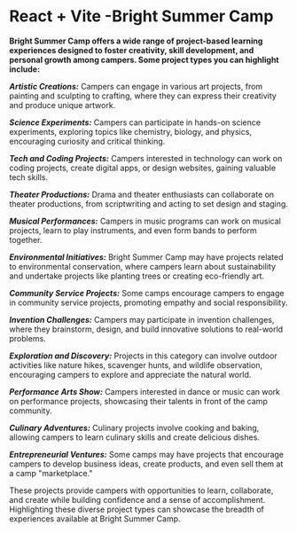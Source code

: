 # React + Vite -Bright Summer Camp

 **Bright Summer Camp offers a wide range of project-based learning experiences designed to foster creativity, skill development, and personal growth among campers. Some project types you can highlight include:**

***Artistic Creations:***
     Campers can engage in various art projects, from painting and sculpting to crafting, where they can express their creativity and produce unique artwork.

***Science Experiments:***
  Campers can participate in hands-on science experiments, exploring topics like chemistry, biology, and physics, encouraging curiosity and critical thinking.

***Tech and Coding Projects:***
  Campers interested in technology can work on coding projects, create digital apps, or design websites, gaining valuable tech skills.

***Theater Productions:***
  Drama and theater enthusiasts can collaborate on theater productions, from scriptwriting and acting to set design and staging.

***Musical Performances:***
  Campers in music programs can work on musical projects, learn to play instruments, and even form bands to perform together.

***Environmental Initiatives:***
  Bright Summer Camp may have projects related to environmental conservation, where campers learn about sustainability and undertake projects like planting trees or creating eco-friendly art.

***Community Service Projects:***
  Some camps encourage campers to engage in community service projects, promoting empathy and social responsibility.

***Invention Challenges:***
  Campers may participate in invention challenges, where they brainstorm, design, and build innovative solutions to real-world problems.

***Exploration and Discovery:***
  Projects in this category can involve outdoor activities like nature hikes, scavenger hunts, and wildlife observation, encouraging campers to explore and appreciate the natural world.

***Performance Arts Show:***
  Campers interested in dance or music can work on performance projects, showcasing their talents in front of the camp community.

***Culinary Adventures:*** 
  Culinary projects involve cooking and baking, allowing campers to learn culinary skills and create delicious dishes.

***Entrepreneurial Ventures:*** 
  Some camps may have projects that encourage campers to develop business ideas, create products, and even sell them at a camp "marketplace."

These projects provide campers with opportunities to learn, collaborate, and create while building confidence and a sense of accomplishment. Highlighting these diverse project types can showcase the breadth of experiences available at Bright Summer Camp.
